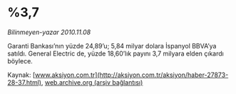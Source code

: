 # %3,7

*Bilinmeyen-yazar 2010.11.08*

<font class="agenda2NewsSpot">
 <p class="MsoNormal">
  Garanti Bankası’nın yüzde 24,89’u; 5,84 milyar dolara İspanyol BBVA’ya satıldı. General Electric de, yüzde 18,60’lık payını 3,7 milyara elden çıkardı böylece.
 </p>
</font>
<font class="newsDetail">
</font>

Kaynak: [www.aksiyon.com.tr](http://aksiyon.com.tr/aksiyon/haber-27873-28-37.html), [web.archive.org (arşiv bağlantısı)](http://web.archive.org/web/20101116204425/http://aksiyon.com.tr/aksiyon/haber-27873-28-37.html)
